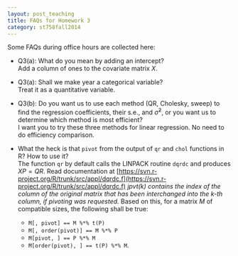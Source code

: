 ```yaml
---
layout: post_teaching
title: FAQs for Homework 3
category: st758fall2014
---
```


Some FAQs during office hours are collected here:

* Q3(a): What do you mean by adding an intercept?  
Add a column of ones to the covariate matrix $X$.

* Q3(a): Shall we make year a categorical variable?  
Treat it as a quantitative variable.

* Q3(b): Do you want us to use each method (QR, Cholesky, sweep) to find the regression coefficients, their s.e., and $\hat \sigma^2$, or you want us to determine which method is most efficient?  
I want you to try these three methods for linear regression. No need to do efficiency comparison.

* What the heck is that `pivot` from the output of `qr` and `chol` functions in R? How to use it?  
The function `qr` by default calls the LINPACK routine `dqrdc` and produces $XP = QR$. Read documentation at [https://svn.r-project.org/R/trunk/src/appl/dqrdc.f](https://svn.r-project.org/R/trunk/src/appl/dqrdc.f) *jpvt(k) contains the index of the column of the original matrix that has been interchanged into the k-th column, if pivoting was requested.* Based on this, for a matrix $M$ of compatible sizes, the following shall be true:
  * `M[, pivot] == M %*% t(P)`
  * `M[, order(pivot)] == M %*% P`
  * `M[pivot, ] == P %*% M`
  * `M[order(pivot), ] == t(P) %*% M`.



